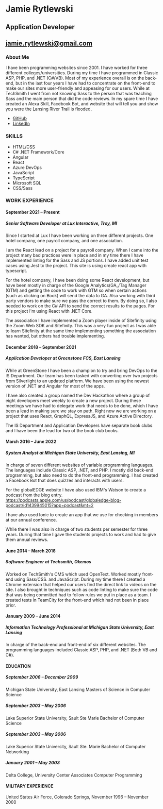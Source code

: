 # Jamie Rytlewski
## Application Developer
## jamie.rytlewski@gmail.com

### About Me
I have been programming websites since 2001. I have worked for three different colleges/universities. During my time I have programmed in Classic ASP, PHP, and .NET (C#/VB). Most of my experience overall is on the back-end, but in the last four years I have had to concentrate on the front-end to make our sites more user-friendly and appeasing for our users. While at TechSmith I went from not knowing Sass to the person that was teaching Sass and the main person that did the code reviews. In my spare time I have created an Alexa Skill, Facebook Bot, and website that will tell you and show you were the Lansing River Trail is flooded.

* [GitHub](https://github.com/jamierytlewski)
* [LinkedIn](https://www.linkedin.com/in/jamierytlewski/)

### SKILLS
 * HTML/CSS
 * C# .NET Framework/Core
 * Angular
 * React
 * Azure DevOps
 * JavaScript
 * TypeScript
 * Microsoft SQL
 * CSS/Sass

### WORK EXPERIENCE

#### September 2021 – Present
##### Senior Software Developer at Lux Interactive, Troy, MI

Since I started at Lux I have been working on three different projects. One hotel company, one payroll company, and one association. 

I am the React lead on a project for a payroll company. When I came into the project many bad practices were in place and in my time there I have implemented linting for the Sass and JS portions. I have added unit test cases using Jest to the project. This site is using create react app with typescript. 

For the hotel company, I have been doing some React development, but have been mostly in charge of the Google Analytics(GA_/Tag Manager (GTM) and getting the code to work with GTM so when certain actions (such as clicking on Book) will send the data to GA. Also working with third party vendors to make sure we pass the correct to them. By doing so, I also needed to work on the C# API to send the correct results to the pages. For this project I'm using React with .NET Core. 

The association I have implemented a Zoom player inside of Sitefinity using the Zoom Web SDK and Sitefinity. This was a very fun project as I was able to learn Sitefinity at the same time implementing something the association has wanted, but others had trouble implementing. 

#### December 2018 – September 2021
##### Application Developer at Greenstone FCS, East Lansing

While at GreenStone I have been a champion to try and bring DevOps to the IS Department. Our team has been tasked with converting over two projects from Silverlight to an updated platform. We have been using the newest version of .NET and Angular for most of the apps.

I have also created a group named the Dev Hackathon where a group of eight developers meet weekly to create a new project. During these meetings we have had to delegate work that needs to be done, which I have been a lead in making sure we stay on path. Right now we are working on a project that uses React, GraphQL, ExpressJS, and Azure Active Directory.

The IS Department and Application Developers have separate book clubs and I have been the lead for two of the book club books.

#### March 2016 – June 2022
##### System Analyst at Michigan State University, East Lansing, MI
In charge of seven different websites of variable programming languages. The languages include Classic ASP, .NET, and PHP. I mostly did back-end programming, but also need to do the front-end programming. I had created a Facebook Bot that does quizzes and interacts with users.

For the globalEDGE website I have also used IBM's Watson to create a podcast from the blog entry. https://podcasts.apple.com/us/podcast/globaledge-blog-podcast/id1439945015?app=podcast&mt=2

I have also used Ionic to create an app that we use for checking in members at our annual conference.

While there I was also in charge of two students per semester for three years. During that time I gave the students projects to work and had to give them annual reviews.

#### June 2014 – March 2016
##### Software Engineer at Techsmith, Okemos
Worked on TechSmith's CMS which used OpenText. Worked mostly front-end using Sass/CSS. and JavaScript. During my time there I created a Chrome extension that helped our users find the direct link to videos on the site. I also brought in techniques such as code linting to make sure the code that was being committed had to follow rules we put in place as a team. I created tests in TeamCity for the front-end which had not been in place prior.

#### January 2009 – June 2014
##### Information Technology Professional at Michigan State University, East Lansing
In charge of the back-end and front-end of six different websites. The programming languages included Classic ASP, PHP, and .NET (Both VB and C#). 

#### EDUCATION
##### September 2006 – December 2009
Michigan State University, East Lansing Masters of Science in Computer Science
##### September 2003 – May 2006
Lake Superior State University, Sault Ste Marie Bachelor of Computer Science
##### September 2003 – May 2006
Lake Superior State University, Sault Ste. Marie Bachelor of Computer Networking
##### January 2001 – May 2003
Delta College, University Center Associates Computer Programming

#### MILITARY EXPERIENCE
United States Air Force, Colorado Springs, November 1996 – November 2000
